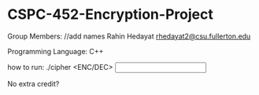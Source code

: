 # CSPC-452-Encryption-Project

Group Members:
  //add names
  Rahin Hedayat rhedayat2@csu.fullerton.edu
  
Programming Language: C++

how to run:
  ./cipher <cipher name> <key> <ENC/DEC> <input file> <output file>
  
No extra credit?


